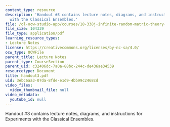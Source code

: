 ```yaml
---
content_type: resource
description: 'Handout #3 contains lecture notes, diagrams, and instructions for Experiments
  with the Classical Ensembles.'
file: /ol-ocw-studio-app/courses/18-338j-infinite-random-matrix-theory-fall-2004/3ebc6aa307da8fdee1d94bb99c2468cd_handout3.pdf
file_size: 104339
file_type: application/pdf
learning_resource_types:
- Lecture Notes
license: https://creativecommons.org/licenses/by-nc-sa/4.0/
ocw_type: OCWFile
parent_title: Lecture Notes
parent_type: CourseSection
parent_uid: c32406dc-7a0a-88bc-244c-de436ae34539
resourcetype: Document
title: handout3.pdf
uid: 3ebc6aa3-07da-8fde-e1d9-4bb99c2468cd
video_files:
  video_thumbnail_file: null
video_metadata:
  youtube_id: null
---
```

Handout #3 contains lecture notes, diagrams, and instructions for Experiments with the Classical Ensembles.